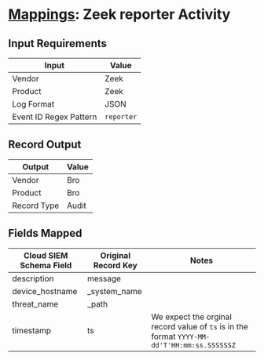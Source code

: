 # [Mappings](README.md): Zeek reporter Activity

## Input Requirements

|Input|Value|
|-----|-----|
|Vendor|Zeek|
|Product|Zeek|
|Log Format|JSON|
|Event ID Regex Pattern|`reporter`|

## Record Output

|Output|Value|
|------|-----|
|Vendor|Bro|
|Product|Bro|
|Record Type|Audit|

## Fields Mapped

|Cloud SIEM Schema Field|Original Record Key|Notes|
|-----------------------|-------------------|-----|
|description|message||
|device_hostname|_system_name||
|threat_name|_path||
|timestamp|ts|We expect the orginal record value of `ts` is in the format `YYYY-MM-dd'T'HH:mm:ss.SSSSSSZ`|

